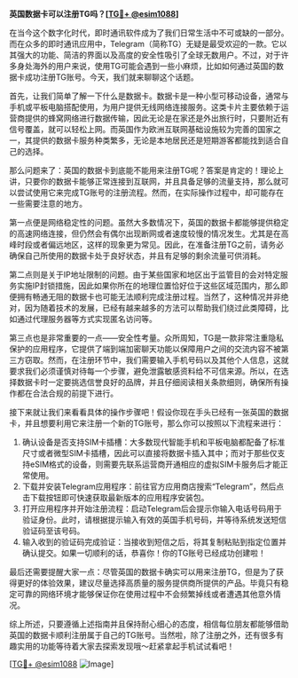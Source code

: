 **英国数据卡可以注册TG吗？[[TG💪+ @esim1088](https://t.me/s/esim1088)]**

在当今这个数字化时代，即时通讯软件成为了我们日常生活中不可或缺的一部分。而在众多的即时通讯应用中，Telegram（简称TG）无疑是最受欢迎的一款。它以其强大的功能、简洁的界面以及高度的安全性吸引了全球无数用户。不过，对于许多身处海外的用户来说，使用TG可能会遇到一些小麻烦，比如如何通过英国的数据卡成功注册TG账号。今天，我们就来聊聊这个话题。

首先，让我们简单了解一下什么是数据卡。数据卡是一种小型可移动设备，通常与手机或平板电脑搭配使用，为用户提供无线网络连接服务。这类卡片主要依赖于运营商提供的蜂窝网络进行数据传输，因此无论是在家还是外出旅行时，只要附近有信号覆盖，就可以轻松上网。而英国作为欧洲互联网基础设施较为完善的国家之一，其提供的数据卡服务种类繁多，无论是本地居民还是短期游客都能找到适合自己的选择。

那么问题来了：英国的数据卡到底能不能用来注册TG呢？答案是肯定的！理论上讲，只要你的数据卡能够正常连接到互联网，并且具备足够的流量支持，那么就可以尝试使用它来完成TG账号的注册流程。然而，在实际操作过程中，却可能存在一些需要注意的地方。

第一点便是网络稳定性的问题。虽然大多数情况下，英国的数据卡都能够提供稳定的高速网络连接，但仍然会有偶尔出现断网或者速度较慢的情况发生。尤其是在高峰时段或者偏远地区，这样的现象更为常见。因此，在准备注册TG之前，请务必确保自己所使用的数据卡处于良好状态，并且有足够的剩余流量可供消耗。

第二点则是关于IP地址限制的问题。由于某些国家和地区出于监管目的会对特定服务实施IP封锁措施，因此如果你所在的地理位置恰好位于这些区域范围内，那么即便拥有畅通无阻的数据卡也可能无法顺利完成注册过程。当然了，这种情况并非绝对，因为随着技术的发展，已经有越来越多的方法可以帮助我们绕过此类障碍，比如通过代理服务器等方式实现匿名访问等。

第三点也是非常重要的一点——安全性考量。众所周知，TG是一款非常注重隐私保护的应用程序，它提供了端到端加密聊天功能以保障用户之间的交流内容不被第三方窃取。然而，在注册环节中，我们需要输入手机号码以及其他个人信息，这就要求我们必须谨慎对待每一个步骤，避免泄露敏感资料给不可信来源。所以，在选择数据卡时一定要挑选信誉良好的品牌，并且仔细阅读相关条款细则，确保所有操作都在合法合规的前提下进行。

接下来就让我们来看看具体的操作步骤吧！假设你现在手头已经有一张英国的数据卡，并且想要利用它来注册一个新的TG账号，那么你可以按照以下流程来进行：

1. 确认设备是否支持SIM卡插槽：大多数现代智能手机和平板电脑都配备了标准尺寸或者微型SIM卡插槽，因此可以直接将数据卡插入其中；而对于那些仅支持eSIM格式的设备，则需要先联系运营商开通相应的虚拟SIM卡服务后才能正常使用。
2. 下载并安装Telegram应用程序：前往官方应用商店搜索“Telegram”，然后点击下载按钮即可快速获取最新版本的应用程序安装包。
3. 打开应用程序并开始注册流程：启动Telegram后会提示你输入电话号码用于验证身份。此时，请根据提示输入有效的英国手机号码，并等待系统发送短信验证码至该号码。
4. 输入收到的验证码完成验证：当接收到短信之后，将其复制粘贴到指定位置并确认提交。如果一切顺利的话，恭喜你！你的TG账号已经成功创建啦！

最后还需要提醒大家一点：尽管英国的数据卡确实可以用来注册TG，但是为了获得更好的体验效果，建议尽量选择高质量的服务提供商所提供的产品。毕竟只有稳定可靠的网络环境才能够保证你在使用过程中不会频繁掉线或者遭遇其他意外情况。

综上所述，只要遵循上述指南并且保持耐心细心的态度，相信每位朋友都能够借助英国的数据卡顺利注册属于自己的TG账号。当然啦，除了注册之外，还有很多有趣实用的功能等待着大家去探索发现哦～赶紧拿起手机试试看吧！

[[TG💪+ @esim1088](https://t.me/s/esim1088) ![Image](https://i.postimg.cc/4NQfJmqS/Snipaste-2025-05-13-00-14-12.png)]
